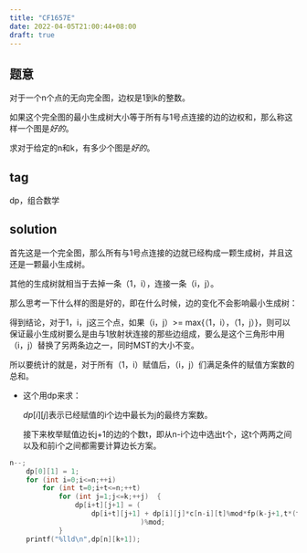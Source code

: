 ```yaml
---
title: "CF1657E"
date: 2022-04-05T21:00:44+08:00
draft: true
---
```


## 题意

对于一个n个点的无向完全图，边权是1到k的整数。

如果这个完全图的最小生成树大小等于所有与1号点连接的边的边权和，那么称这样一个图是*好的*。

求对于给定的n和k，有多少个图是*好的*。



## tag

dp，组合数学



## solution

首先这是一个完全图，那么所有与1号点连接的边就已经构成一颗生成树，并且这还是一颗最小生成树。

其他的生成树就相当于去掉一条（1，i），连接一条（i，j）。

那么思考一下什么样的图是好的，即在什么时候，边的变化不会影响最小生成树：

得到结论，对于1，i，j这三个点，如果（i，j）>= max{（1，i），（1，j）}，则可以保证最小生成树要么是由与1放射状连接的那些边组成，要么是这个三角形中用（i，j）替换了另两条边之一，同时MST的大小不变。

所以要统计的就是，对于所有（1，i）赋值后，（i，j）们满足条件的赋值方案数的总和。

* 这个用dp来求：

    $dp[i][j]$表示已经赋值的i个边中最长为j的最终方案数。

    接下来枚举赋值边长j+1的边的个数t，即从n-i个边中选出t个，这t个两两之间以及和前i个之间都需要计算边长方案。

```c++
n--;
	dp[0][1] = 1;
	for (int i=0;i<=n;++i) 
		for (int t=0;i+t<=n;++t)
			for (int j=1;j<=k;++j)  {
				dp[i+t][j+1] = (
					dp[i+t][j+1] + dp[i][j]*c[n-i][t]%mod*fp(k-j+1,t*(t-1)/2+i*t)%mod 
								)%mod;
			}
	printf("%lld\n",dp[n][k+1]);
```





